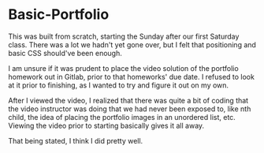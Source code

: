 # Basic-Portfolio
This was built from scratch, starting the Sunday after our first Saturday class. There was a lot we hadn't yet gone over, but I felt that positioning and basic CSS should've been enough. 

I am unsure if it was prudent to place the video solution of the portfolio homework out in Gitlab, prior to that homeworks' due date. I refused to look at it prior to finishing, as I wanted to try and figure it out on my own.

After I viewed the video, I realized that there was quite a bit of coding that the video instructor was doing that we had never been exposed to, like nth child, the idea of placing the portfolio images in an unordered list, etc. Viewing the video prior to starting basically gives it all away.

That being stated, I think I did pretty well.
